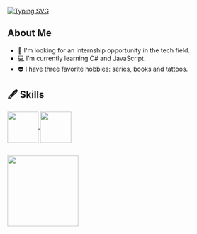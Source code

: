 <a href="https://git.io/typing-svg"><img src="https://readme-typing-svg.demolab.com?font=Jersey+20&size=40&pause=1000&color=8A1D78&multiline=true&random=false&width=500&lines=Hello+Guys!+Welcome+to+my+codes" alt="Typing SVG" /></a>
<h2 class="headding-element" dir="auto"> About Me</h2>

- 💼 I'm looking for an internship opportunity in the tech field.
- 💻 I’m currently learning C# and JavaScript.
- 👽 I have three favorite hobbies: series, books and tattoos.
<div class="markdown-heading" dir="auto">
<h2 class="heading-element" dir="auto">🖋️ Skills</h2>
<a id="user-content--skills" class="anchor" aria-label="Permalink: 🖋️ Skills" href="#-skills">
  <div dir="auto">

  
<img align="center" height="70" src="https://camo.githubusercontent.com/f2ce4039c99cf35adde738583ab0fbcd60eaafccf1e949884bda91d0b5c819ce/68747470733a2f2f63646e2e6a7364656c6976722e6e65742f67682f64657669636f6e732f64657669636f6e2f69636f6e732f68746d6c352f68746d6c352d6f726967696e616c2e737667" data-canonical-src="https://cdn.jsdelivr.net/gh/devicons/devicon/icons/html5/html5-original.svg" style="max-width: 100%;">
<img align="center" height="70" src="https://camo.githubusercontent.com/0da944f181647261c840e34b20ed7e3ca44ddc150869c6ea550cf98d06c81a37/68747470733a2f2f63646e2e6a7364656c6976722e6e65742f67682f64657669636f6e732f64657669636f6e2f69636f6e732f637373332f637373332d6f726967696e616c2e737667" data-canonical-src="https://cdn.jsdelivr.net/gh/devicons/devicon/icons/css3/css3-original.svg" style="max-width: 100%;"></a>
<h2 class="headding-element" dir="auto">
<a href="https://github.com/gabrielarrincon">
    <img height="160em" src="https://github-readme-stats.vercel.app/api/top-langs/?username=gabrielarrincon&layout=compact&langs_count=16&theme=dark"/>

